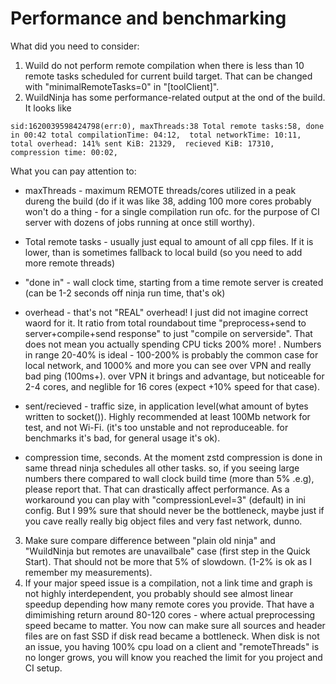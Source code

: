 # Performance and benchmarking

What did you need to consider:
1. Wuild do not perform remote compilation when there is less than 10 remote tasks scheduled for current build target. That can be changed with "minimalRemoteTasks=0" in "[toolClient]".
2. WuildNinja has some performance-related output at the ond of the build. It looks like
```
sid:1620039598424798(err:0), maxThreads:38 Total remote tasks:58, done in 00:42 total compilationTime: 04:12,  total networkTime: 10:11,  total overhead: 141% sent KiB: 21329,  recieved KiB: 17310,  compression time: 00:02,
```
What you can pay attention to:  
- maxThreads  - maximum REMOTE threads/cores utilized in a peak dureng the build (do if it was like 38, adding 100 more cores probably won't do a thing - for a single compilation run ofc. for the purpose of CI server with dozens of jobs running at once still worthy).

- Total remote tasks - usually just equal to amount of all cpp files. If it is lower, than is sometimes fallback to local build (so you need to add more remote threads)

- "done in" - wall clock time, starting from a time remote server is created (can be 1-2 seconds off ninja run time, that's ok)

- overhead - that's not "REAL" overhead! I just did not imagine correct waord for it. It ratio from total roundabout time "preprocess+send to server+compile+send response" to just "compile on serverside". That does not mean you actually spending CPU ticks 200% more! . Numbers in range 20-40% is ideal - 100-200% is probably the common case for local network, and 1000% and more you can see over VPN and really bad ping (100ms+). over VPN it brings and advantage, but noticeable for 2-4 cores, and neglible for 16 cores (expect +10% speed for that case).
- sent/recieved - traffic size, in application level(what amount of bytes written to socket()). Highly recommended at least 100Mb network for test, and not Wi-Fi. (it's too unstable and not reproduceable. for benchmarks it's bad, for general usage it's ok).

- compression time, seconds. At the moment zstd compression is done in same thread ninja schedules all other tasks. so, if you seeing large numbers there compared to wall clock build time (more than 5% .e.g), please report that. That can drastically affect performance. As a workaround you can play with "compressionLevel=3" (default) in ini config. But I 99% sure that should never be the bottleneck, maybe just if you cave really really big object files and very fast network, dunno.

3. Make sure compare difference between "plain old ninja" and "WuildNinja but remotes are unavailbale" case (first step in the Quick Start). That should not be more that 5% of slowdown. (1-2% is ok as I remember my measurements).
4. If your major speed issue is a compilation, not a link time and graph is not highly interdependent, you probably should see almost linear speedup depending how many remote cores you provide. That have a dimimishing return around 80-120 cores - where actual preprocessing speed became to matter.
You now can make sure all sources and header files are on fast SSD if disk read became a bottleneck. When disk is not an issue, you having 100% cpu load on a client and "remoteThreads" is no longer grows, you will know you reached the limit for you project and CI setup.